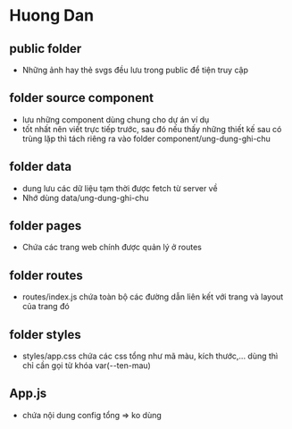 # Huong Dan

## public folder

- Những ảnh hay thẻ svgs đều lưu trong public để tiện truy cập

## folder source component

- lưu những component dùng chung cho dự án ví dụ
- tốt nhất nên viết trực tiếp trước, sau đó nếu thấy những thiết kế sau có trùng lặp thì tách riêng ra vào folder component/ung-dung-ghi-chu

## folder data

- dung lưu các dữ liệu tạm thời được fetch từ server về
- Nhớ dùng data/ung-dung-ghi-chu

## folder pages

- Chứa các trang web chính được quản lý ở routes

## folder routes

- routes/index.js chứa toàn bộ các đường dẫn liên kết với trang và layout của trang đó

## folder styles

- styles/app.css chứa các css tổng như mã màu, kích thước,... dùng thì chỉ cần gọi từ khóa var(--ten-mau)

## App.js

- chứa nội dung config tổng => ko dùng
